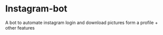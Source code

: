 # Instagram-bot
A bot to automate instagram login and download pictures form a profile + other features 
